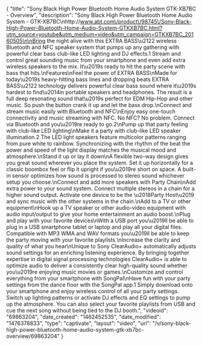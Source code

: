 {
    "title": "Sony Black High Power Bluetooth Home Audio System GTK-XB7BC - Overview",
    "description": "Sony Black High Power Bluetooth Home Audio System - GTK-XB7BC\nhttp:\/\/www.abt.com\/product\/98745\/Sony-Black-High-Power-Bluetooth-Home-Audio-System-GTKXB7BC.html?utm_source=youtube&utm_medium=video&utm_campaign=GTKXB7BC_20160505\n\nBring the night alive with this EXTRA BASS\u2122 wireless Bluetooth and NFC speaker system that pumps up any gathering with powerful clear bass club-like LED lighting and DJ effects.1 Stream and control great sounding music from your smartphone and even add extra wireless speakers to the mix. It\u2019s ready to hit the party scene with bass that hits.\nFeatures\nFeel the power of EXTRA BASS\nMade for today\u2019s heavy-hitting bass lines and dropping beats EXTRA BASS\u2122 technology delivers powerful clear bass sound where it\u2019s hardest to find\u2014in portable speakers and headphones. The result is a full deep resonating sound that\u2019s perfect for EDM Hip-Hop and other music. So push the button crank it up and let the bass drop.\nConnect and stream music easily with Bluetooth and NFC\nEnjoy easy one-touch connectivity and music streaming with NFC. No NFC? No problem. Connect via Bluetooth and you\u2019re ready to go.2\nPump up that party feeling with club-like LED lighting\nMake it a party with club-like LED speaker illumination.2 The LED light speakers feature multicolor patterns ranging from pure white to rainbow. Synchronizing with the rhythm of the beat the power and speed of the light display matches the musical mood and atmosphere.\nStand it up or lay it down\nA flexible two-way design gives you great sound wherever you place the system. Set it up horizontally for a classic boombox feel or flip it upright if you\u2019re short on space. A built-in sensor optimizes how sound is processed to stereo sound whichever setup you choose.\nConnect and add more speakers with Party Chain\nAdd extra power to your sound system. Connect multiple stereos in a chain for a higher sound output. Activate one device to be the \u2018Party Host\u2019 and sync music with the other systems in the chain.\nAdd to a TV or other equipment\nHook up a TV speaker or other audio-video equipment with audio input\/output to give your home entertainment an audio boost.\nPlug and play with your favorite devices\nWith a USB port you\u2019ll be able to plug in a USB smartphone tablet or laptop and play all your digital files. Compatible with MP3 WMA and WAV formats you\u2019ll be able to keep the party moving with your favorite playlists.\nIncrease the clarity and quality of what you hear\nUnique to Sony ClearAudio+ automatically adjusts sound settings for an enriching listening experience. By bringing together expertise in digital signal processing technologies ClearAudio+ is able to optimize audio to deliver a consistently clear high-quality sound whether you\u2019re enjoying music movies or games.\nCustomize and control everything from your smartphone with SongPal\nHave fun with your party settings from the dance floor with the SongPal app.1 Simply download onto your smartphone and enjoy wireless control of all your party settings. Switch up lighting patterns or activate DJ effects and EQ settings to pump up the atmosphere. You can also select your favorite playlists from USB and cue the next song without being tied to the DJ booth.",
    "videoid": "69863204",
    "date_created": "1462452535",
    "date_modified": "1476378833",
    "type": "captivate",
    "layout": "video",
    "url": "\/v\/sony-black-high-power-bluetooth-home-audio-system-gtk-xb7bc-overview\/69863204"
}